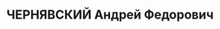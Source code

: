 ---
title: ЧЕРНЯВСКИЙ Андрей Федорович
description: "Род. в 1906, Азово-Черноморский кр., ст-ца Славянская, русский, обр.:\
  \ среднее специальное, член ВКП(б). Проживал: Хабаровск, ул. Запарина, д. 70. Секретарь\
  \ Дальневосточного крайкома комсомола. \n  Арестован 26.08.1937. Обв. в создании\
  \ антисоветской троцкистской террористической организации. Приговор: ВК ВС СССР,\
  \ 02.11.1937 – ВМН. Расстрелян 02.11.1937, г.Москва. \n  Реабилитирован ВК ВС СССР\
  \ 04.04.1957"
---